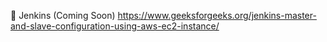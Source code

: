 
📁 Jenkins (Coming Soon)
https://www.geeksforgeeks.org/jenkins-master-and-slave-configuration-using-aws-ec2-instance/
